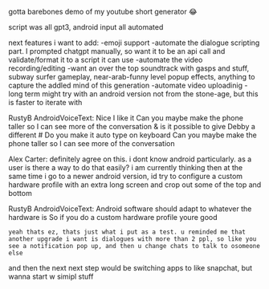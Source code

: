 gotta barebones demo of my youtube short generator 😂

script was all gpt3, android input all automated

next features i want to add: 
-emoji support
-automate the dialogue scripting part. I prompted chatgpt manually, so want it to be an api call and validate/format it to a script it can use
-automate the video recording/editing
    -want an over the top soundtrack with gasps and stuff, subway surfer gameplay, near-arab-funny level popup effects, anything to capture the addled mind of this generation
-automate video uploadinig
-long term might try with an android version not from the stone-age, but this is faster to iterate with

RustyB AndroidVoiceText:
    Nice I like it
    Can you maybe make the phone taller so I can see more of the conversation
    & is it possible to give Debby a different #
    Do you make it auto type on keyboard
    Can you maybe make the phone taller so I can see more of the conversation

Alex Carter:
    definitely agree on this. i dont know android particularly. as a user is there a way to do that easily? i am currently thinking then at the same time i go to a newer android version, id try to configure a custom hardware profile with an extra long screen and crop out some of the top and bottom

RustyB AndroidVoiceText:
    Android software should adapt to whatever the hardware is
    So if you do a custom hardware profile youre good

    yeah thats ez, thats just what i put as a test. u reminded me that another upgrade i want is dialogues with more than 2 ppl, so like you see a notification pop up, and then u change chats to talk to osomeone else
and then the next next step would be switching apps to like snapchat, but wanna start w simipl stuff